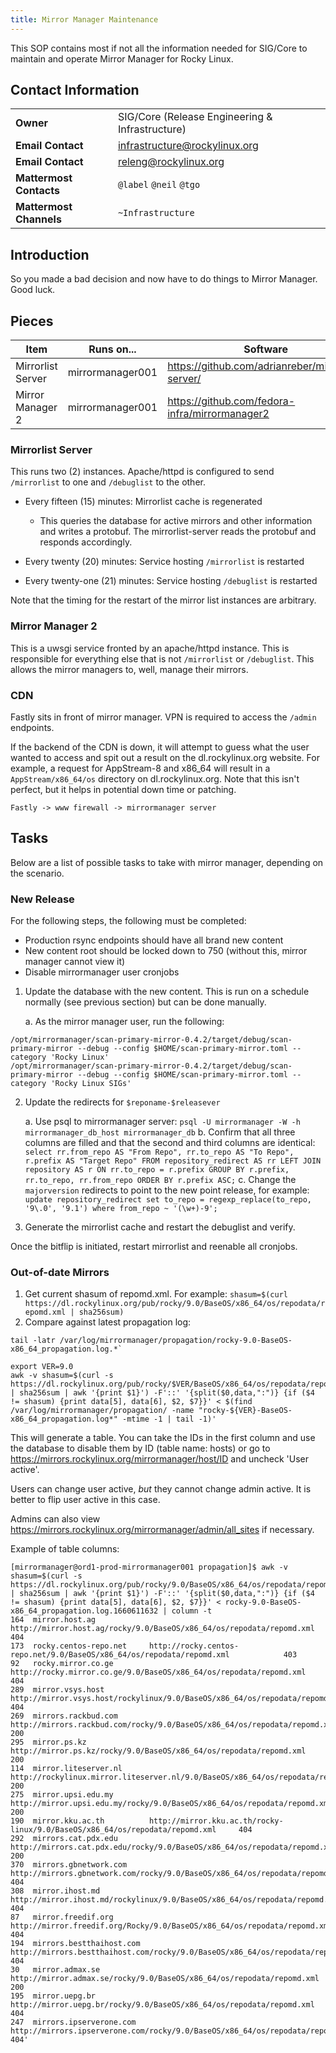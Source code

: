 ```yaml
---
title: Mirror Manager Maintenance
---
```


This SOP contains most if not all the information needed for SIG/Core to
maintain and operate Mirror Manager for Rocky Linux.

## Contact Information

| | |
| - | - |
| **Owner** | SIG/Core (Release Engineering & Infrastructure) |
| **Email Contact** | infrastructure@rockylinux.org |
| **Email Contact** | releng@rockylinux.org |
| **Mattermost Contacts** | `@label` `@neil` `@tgo` |
| **Mattermost Channels** | `~Infrastructure` |

## Introduction

So you made a bad decision and now have to do things to Mirror Manager. Good
luck.

## Pieces

| **Item**          | Runs on...       | Software                                          |
|-------------------|------------------|---------------------------------------------------|
| Mirrorlist Server | mirrormanager001 | https://github.com/adrianreber/mirrorlist-server/ |
| Mirror Manager 2  | mirrormanager001 | https://github.com/fedora-infra/mirrormanager2    |

### Mirrorlist Server

This runs two (2) instances. Apache/httpd is configured to send `/mirrorlist`
to one and `/debuglist` to the other.

* Every fifteen (15) minutes: Mirrorlist cache is regenerated

    * This queries the database for active mirrors and other information and writes a protobuf. The mirrorlist-server reads the protobuf and responds accordingly.

* Every twenty (20) minutes: Service hosting `/mirrorlist` is restarted
* Every twenty-one (21) minutes: Service hosting `/debuglist` is restarted

Note that the timing for the restart of the mirror list instances are arbitrary.

### Mirror Manager 2

This is a uwsgi service fronted by an apache/httpd instance. This is responsible
for everything else that is not `/mirrorlist` or `/debuglist`. This allows the
mirror managers to, well, manage their mirrors.

### CDN

Fastly sits in front of mirror manager. VPN is required to access the `/admin` endpoints.

If the backend of the CDN is down, it will attempt to guess what the user wanted to access and spit out a result on the dl.rockylinux.org website. For example, a request for AppStream-8 and x86_64 will result in a `AppStream/x86_64/os` directory on dl.rockylinux.org. Note that this isn't perfect, but it helps in potential down time or patching.

```
Fastly -> www firewall -> mirrormanager server
```

## Tasks

Below are a list of possible tasks to take with mirror manager, depending on the scenario.

### New Release

For the following steps, the following must be completed:

* Production rsync endpoints should have all brand new content
* New content root should be locked down to 750 (without this, mirror manager cannot view it)
* Disable mirrormanager user cronjobs

1. Update the database with the new content. This is run on a schedule normally (see previous section) but can be done manually.

    a. As the mirror manager user, run the following:

```
/opt/mirrormanager/scan-primary-mirror-0.4.2/target/debug/scan-primary-mirror --debug --config $HOME/scan-primary-mirror.toml --category 'Rocky Linux'
/opt/mirrormanager/scan-primary-mirror-0.4.2/target/debug/scan-primary-mirror --debug --config $HOME/scan-primary-mirror.toml --category 'Rocky Linux SIGs'
```

2. Update the redirects for `$reponame-$releasever`

    a. Use psql to mirrormanager server: `psql -U mirrormanager -W -h mirrormanager_db_host mirrormanager_db`
    b. Confirm that all three columns are filled and that the second and third columns are identical: `select rr.from_repo AS "From Repo", rr.to_repo AS "To Repo", r.prefix AS "Target Repo" FROM repository_redirect AS rr LEFT JOIN repository AS r ON rr.to_repo = r.prefix GROUP BY r.prefix, rr.to_repo, rr.from_repo ORDER BY r.prefix ASC;`
    c. Change the `majorversion` redirects to point to the new point release, for example: `update repository_redirect set to_repo = regexp_replace(to_repo, '9\.0', '9.1') where from_repo ~ '(\w+)-9';`

3. Generate the mirrorlist cache and restart the debuglist and verify.

Once the bitflip is initiated, restart mirrorlist and reenable all cronjobs.

### Out-of-date Mirrors

1. Get current shasum of repomd.xml. For example: `shasum=$(curl https://dl.rockylinux.org/pub/rocky/9.0/BaseOS/x86_64/os/repodata/repomd.xml | sha256sum)`
2. Compare against latest propagation log:

```
tail -latr /var/log/mirrormanager/propagation/rocky-9.0-BaseOS-x86_64_propagation.log.*`

export VER=9.0
awk -v shasum=$(curl -s https://dl.rockylinux.org/pub/rocky/$VER/BaseOS/x86_64/os/repodata/repomd.xml | sha256sum | awk '{print $1}') -F'::' '{split($0,data,":")} {if ($4 != shasum) {print data[5], data[6], $2, $7}}' < $(find /var/log/mirrormanager/propagation/ -name "rocky-${VER}-BaseOS-x86_64_propagation.log*" -mtime -1 | tail -1)'
```

This will generate a table. You can take the IDs in the first column and use the database to disable them by ID (table name: hosts) or go to https://mirrors.rockylinux.org/mirrormanager/host/ID and uncheck 'User active'.

Users can change user active, *but* they cannot change admin active. It is better to flip user active in this case.

Admins can also view https://mirrors.rockylinux.org/mirrormanager/admin/all_sites if necessary.

Example of table columns:

```
[mirrormanager@ord1-prod-mirrormanager001 propagation]$ awk -v shasum=$(curl -s https://dl.rockylinux.org/pub/rocky/9.0/BaseOS/x86_64/os/repodata/repomd.xml | sha256sum | awk '{print $1}') -F'::' '{split($0,data,":")} {if ($4 != shasum) {print data[5], data[6], $2, $7}}' < rocky-9.0-BaseOS-x86_64_propagation.log.1660611632 | column -t
164  mirror.host.ag            http://mirror.host.ag/rocky/9.0/BaseOS/x86_64/os/repodata/repomd.xml             404
173  rocky.centos-repo.net     http://rocky.centos-repo.net/9.0/BaseOS/x86_64/os/repodata/repomd.xml            403
92   rocky.mirror.co.ge        http://rocky.mirror.co.ge/9.0/BaseOS/x86_64/os/repodata/repomd.xml               404
289  mirror.vsys.host          http://mirror.vsys.host/rockylinux/9.0/BaseOS/x86_64/os/repodata/repomd.xml      404
269  mirrors.rackbud.com       http://mirrors.rackbud.com/rocky/9.0/BaseOS/x86_64/os/repodata/repomd.xml        200
295  mirror.ps.kz              http://mirror.ps.kz/rocky/9.0/BaseOS/x86_64/os/repodata/repomd.xml               200
114  mirror.liteserver.nl      http://rockylinux.mirror.liteserver.nl/9.0/BaseOS/x86_64/os/repodata/repomd.xml  200
275  mirror.upsi.edu.my        http://mirror.upsi.edu.my/rocky/9.0/BaseOS/x86_64/os/repodata/repomd.xml         200
190  mirror.kku.ac.th          http://mirror.kku.ac.th/rocky-linux/9.0/BaseOS/x86_64/os/repodata/repomd.xml     404
292  mirrors.cat.pdx.edu       http://mirrors.cat.pdx.edu/rocky/9.0/BaseOS/x86_64/os/repodata/repomd.xml        200
370  mirrors.gbnetwork.com     http://mirrors.gbnetwork.com/rocky/9.0/BaseOS/x86_64/os/repodata/repomd.xml      404
308  mirror.ihost.md           http://mirror.ihost.md/rockylinux/9.0/BaseOS/x86_64/os/repodata/repomd.xml       404
87   mirror.freedif.org        http://mirror.freedif.org/Rocky/9.0/BaseOS/x86_64/os/repodata/repomd.xml         404
194  mirrors.bestthaihost.com  http://mirrors.bestthaihost.com/rocky/9.0/BaseOS/x86_64/os/repodata/repomd.xml   404
30   mirror.admax.se           http://mirror.admax.se/rocky/9.0/BaseOS/x86_64/os/repodata/repomd.xml            200
195  mirror.uepg.br            http://mirror.uepg.br/rocky/9.0/BaseOS/x86_64/os/repodata/repomd.xml             404
247  mirrors.ipserverone.com   http://mirrors.ipserverone.com/rocky/9.0/BaseOS/x86_64/os/repodata/repomd.xml    404'
```
